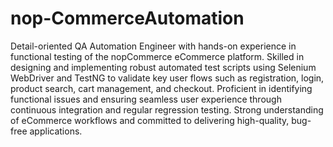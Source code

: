 # nop-CommerceAutomation
Detail-oriented QA Automation Engineer with hands-on experience in functional testing of the nopCommerce eCommerce platform. Skilled in designing and implementing robust automated test scripts using Selenium WebDriver and TestNG to validate key user flows such as registration, login, product search, cart management, and checkout. Proficient in identifying functional issues and ensuring seamless user experience through continuous integration and regular regression testing. Strong understanding of eCommerce workflows and committed to delivering high-quality, bug-free applications.
